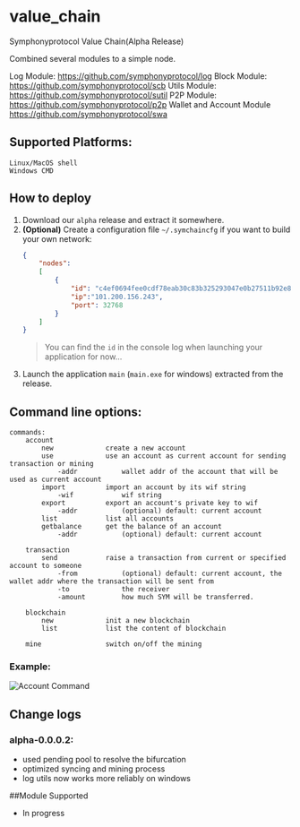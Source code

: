 # value_chain
Symphonyprotocol Value Chain(Alpha Release)

Combined several modules to a simple node.

Log Module:
https://github.com/symphonyprotocol/log
Block Module:
https://github.com/symphonyprotocol/scb
Utils Module:
https://github.com/symphonyprotocol/sutil
P2P Module:
https://github.com/symphonyprotocol/p2p
Wallet and Account Module
https://github.com/symphonyprotocol/swa

## Supported Platforms:
    Linux/MacOS shell
    Windows CMD

## How to deploy
1. Download our `alpha` release and extract it somewhere.
2. **(Optional)** Create a configuration file `~/.symchaincfg` if you want to build your own network:
    ```json
    {
        "nodes":
        [
            {
                "id": "c4ef0694fee0cdf78eab30c83b325293047e0b27511b92e8e206b199b24f13ea",
                "ip":"101.200.156.243",
                "port": 32768
            }
        ]
    }
    ```
    > You can find the `id` in the console log when launching your application for now...
3. Launch the application `main` (`main.exe` for windows) extracted from the release.

## Command line options:
```
commands:
    account
        new             create a new account
        use             use an account as current account for sending transaction or mining
            -addr           wallet addr of the account that will be used as current account
        import          import an account by its wif string
            -wif            wif string
        export          export an account's private key to wif
            -addr           (optional) default: current account
        list            list all accounts
        getbalance      get the balance of an account
            -addr           (optional) default: current account

    transaction
        send            raise a transaction from current or specified account to someone
            -from           (optional) default: current account, the wallet addr where the transaction will be sent from
            -to             the receiver
            -amount         how much SYM will be transferred. 

    blockchain
        new             init a new blockchain
        list            list the content of blockchain

    mine                switch on/off the mining
```

### Example:
![Account Command](https://github.com/symphonyprotocol/value_chain/blob/dev/docs/account.png "Account Command")

## Change logs
### alpha-0.0.0.2:
* used pending pool to resolve the bifurcation
* optimized syncing and mining process
* log utils now works more reliably on windows

##Module Supported
* In progress